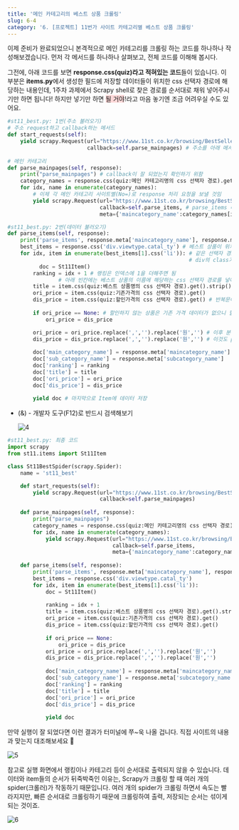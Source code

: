 ```yaml
---
title: '메인 카테고리의 베스트 상품 크롤링'
slug: 6-4
category: '6. [프로젝트] 11번가 사이트 카테고리별 베스트 상품 크롤링'
---
```


이제 준비가 완료되었으니 본격적으로 메인 카테고리를 크롤링 하는 코드를 하나하나 작성해보겠습니다. 먼저 각 메서드를 하나하나 살펴보고, 전체 코드를 이해해 봅시다.

그전에, 아래 코드를 보면 **response.css(quiz)라고 적혀있는 코드**들이 있습니다. 이 부분은 **items.py**에서 생성한 필드에 저장할 데이터들이 위치한 css 선택자 경로에 해당하는 내용인데, 1주차 과제에서 Scrapy shell로 찾은 경로를 순서대로 채워 넣어주시기만 하면 됩니다! 하지만 넣기만 하면 <span style="background-color:#FFD8D8">될 거야</span>!라고 마음 놓기엔 조금 어려우실 수도 있어요.

```python
#st11_best.py: 1번(주소 불러오기)
# 주소 request하고 callback하는 메서드
def start_requests(self):
    yield scrapy.Request(url="https://www.11st.co.kr/browsing/BestSeller.tmall?method=getBestSellerMain&cornerNo=0",
                         callback=self.parse_mainpages) # 주소를 아래 메서드로 보내고, response 처리 요청
            
# 메인 카테고리
def parse_mainpages(self, response):
    print("parse_mainpages") # callback이 잘 되었는지 확인하기 위함
    category_names = response.css(quiz:메인 카테고리명의 css 선택자 경로).getall() # 메인 카테고리의 이름을 리스트로 불러오기
    for idx, name in enumerate(category_names):
        # 이제 각 메인 카테고리 사이트별(No=)로 response 처리 요청을 보낼 것임
        yield scrapy.Request(url="https://www.11st.co.kr/browsing/BestSeller.tmall?method=getBestSellerMain&cornerNo="+str(idx), 
                             callback=self.parse_items, # parse_items 메서드를 호출해서 실행
                             meta={'maincategory_name':category_names[idx], 'subcategory_name':'All'}) # 이 데이터도 내려보내줌
```

```python
#st11_best.py: 2번(데이터 불러오기)
def parse_items(self, response):
    print('parse_items', response.meta['maincategory_name'], response.meta['subcategory_name']) # 잘 가져와 졌는지 확인
    best_items = response.css('div.viewtype.catal_ty') # 베스트 상품이 위치한 메인 선택자 경로
    for idx, item in enumerate(best_items[1].css('li')): # 같은 선택자 경로가 "도전! 베스트"라고 하나 더 있어서, 두번째 선택자 경로로 지정해줘야 함
                                                         # div의 class가 viewtype.catal_ty인 것 중 2번째 내부의 li들을 이용(&) 
	      doc = St11Item()        
        ranking = idx + 1 # 랭킹은 인덱스에 1을 더해주면 됨
				# 아래 빈칸에는 베스트 상품의 이름에 해당하는 css 선택자 경로를 넣어주면 됨. response.css가 아닌 item.css임을 주의!
        title = item.css(quiz:베스트 상품명의 css 선택자 경로).get().strip() # .strip 함수는 pipelines.py에서 해줘도 가능함. 아래에서 설명
        ori_price = item.css(quiz:기존가격의 css 선택자 경로).get()
        dis_price = item.css(quiz:할인가격의 css 선택자 경로).get() # 반복문이니 getall()이 아닌 get()을 사용함
        
        if ori_price == None: # 할인하지 않는 상품은 기존 가격 데이터가 없으니 할인 가격과 같게 정해줌
            ori_price = dis_price

        ori_price = ori_price.replace(',','').replace('원','') # 이후 분석의 편리를 위해 콤마와 '원'을 삭제
        dis_price = dis_price.replace(',','').replace('원','') # 이것도 pipelines.py에서 후처리 가능함
        
        doc['main_category_name'] = response.meta['maincategory_name'] # 위 메서드에서 가져온 데이터를 Item(필드)에 넣어줌
        doc['sub_category_name'] = response.meta['subcategory_name']
        doc['ranking'] = ranking
        doc['title'] = title
        doc['ori_price'] = ori_price
        doc['dis_price'] = dis_price
 
        yield doc # 마지막으로 Item에 데이터 저장
```

- (&) - 개발자 도구(F12)로 반드시 검색해보기
  
    ![4](/scrapy/6-4/4.png)
    

```python
#st11_best.py: 최종 코드
import scrapy
from st11.items import St11Item

class St11BestSpider(scrapy.Spider):
    name = 'st11_best'

    def start_requests(self):
        yield scrapy.Request(url="https://www.11st.co.kr/browsing/BestSeller.tmall?method=getBestSellerMain&cornerNo=0",
                             callback=self.parse_mainpages)
                
    def parse_mainpages(self, response):
        print("parse_mainpages")
        category_names = response.css(quiz:메인 카테고리명의 css 선택자 경로).getall()
        for idx, name in enumerate(category_names):
            yield scrapy.Request(url="https://www.11st.co.kr/browsing/BestSeller.tmall?method=getBestSellerMain&cornerNo="+str(idx), 
                                 callback=self.parse_items,
                                 meta={'maincategory_name':category_names[idx], 'subcategory_name':'All'})
                        
    def parse_items(self, response):
        print('parse_items', response.meta['maincategory_name'], response.meta['subcategory_name'])
        best_items = response.css('div.viewtype.catal_ty')
        for idx, item in enumerate(best_items[1].css('li')):
            doc = St11Item()
            
            ranking = idx + 1
            title = item.css(quiz:베스트 상품명의 css 선택자 경로).get().strip()
            ori_price = item.css(quiz:기존가격의 css 선택자 경로).get()
            dis_price = item.css(quiz:할인가격의 css 선택자 경로).get()
            
            if ori_price == None:
                ori_price = dis_price
            ori_price = ori_price.replace(',','').replace('원','')
            dis_price = dis_price.replace(',','').replace('원','')
            
            doc['main_category_name'] = response.meta['maincategory_name']
            doc['sub_category_name'] = response.meta['subcategory_name']
            doc['ranking'] = ranking
            doc['title'] = title
            doc['ori_price'] = ori_price
            doc['dis_price'] = dis_price
     
            yield doc
```

만약 실행이 잘 되었다면 이런 결과가 터미널에 쭈~욱 나올 겁니다. 직접 사이트의 내용과 맞는지 대조해보세요 🧐

![5](/scrapy/6-4/5.png)

참고로 실행 화면에서 랭킹이나 카테고리 등이 순서대로 출력되지 않을 수 있습니다. 데이터와 item들의 순서가 뒤죽박죽인 이유는, Scrapy가 크롤링 할 때 여러 개의 spider(크롤러)가 작동하기 때문입니다. 여러 개의 spider가 크롤링 하면서 속도는 빨라지지만, 빠른 순서대로 크롤링하기 때문에 크롤링하여 출력, 저장되는 순서는 섞이게 되는 것이죠.

![6](/scrapy/6-4/6.png)
